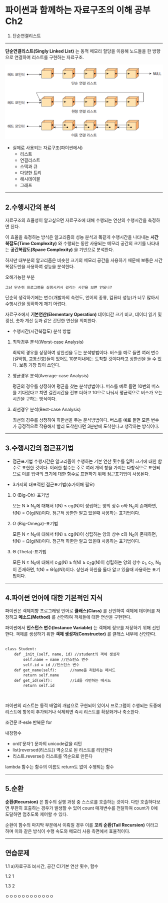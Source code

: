 파이썬과 함께하는 자료구조의 이해 공부 Ch2
=============

1. 단순연결리스트
------

**단순연결리스트(Singly Linked List)** 는 동적 메모리 할당을 이용해 노드들을 한 방향으로 연결하여 리스트를 구현하는 자료구조.

![Alt text](/Chapter%202/%EC%98%88%EC%8B%9C.png)

- 실제로 사용되는 자료구조(파이썬에서)
   * 리스트
   * 연결리스트
   * 스택과 큐
   * 다양한 트리
   * 해시테이블
   * 그래프

------
2.수행시간의 분석
------

자료구조의 효율성이 알고싶으면 자료구조에 대해 수행되는 연산의 수행시간을 측정하면 된다.

이 효율을 측정하는 방식은 알고리즘의 성능 분석과 똑같게 수행시간을 나타내는 **시간 복잡도(Time Complexity)** 와 수행되는 동안 사용되는 메모리 공간의 크기를 나타내는 **공간복잡도(Space Complexity)** 을 기반으로 분석한다.

하지만 대부분의 알고리즘은 비슷한 크기의 메모리 공간을 사용하기 때문에 보통은 시간복잡도만을 사용하여 성능을 분석한다.

오해가능한 부분

    그냥 단순히 프로그램을 실행시켜서 걸리는 시간을 보면 안되나?

단순히 생각하기에는 변수(개발자의 숙련도, 언어의 종류, 컴퓨터 성능)가 너무 많아서 수행시간을 정확하게 재기 어렵다.

자료구조에서 **기본연산(Elementary Operation)** 데이터간 크기 비교, 데이터 읽기 및 갱신, 숫자 계산 등과 같은 간단한 연산을 의미한다.

- 수행시간(시간복잡도) 분석 방법 
1. 최악경우 분석(Worst-case Analysis)

    최악의 경우를 상정하여 상한선을 두는 분석방법이다. 버스를 예로 들면 여러 변수(길막힘, 교통신호)들이 있어도 10분이내에는 도착할 것이다라고 상한선을 둘 수 있다. 보통 가장 많이 쓰인다.

2. 평균경우 분석(Average-case Analysis)

    평균의 경우를 상정하여 평균을 찾는 분석방법이다. 버스를 예로 들면 10번의 버스를 기다렸다고 치면 걸린시간을 전부 더하고 10으로 나눠서 평균적으로 버스가 오는 시간을 구하는 방식이다.

3. 최선경우 분석(Best-case Analysis)

    최선의 경우를 상정하여 하한선을 두는 분석방법이다. 버스를 예로 들면 모든 변수가 긍정적으로 작용해서 빨리 도착한다면 3분만에 도착한다고 생각하는 방식이다.

------
3.수행시간의 점근표기법
------

- 점근표기법
수행시간은 알고리즘이 수행하는 기본 연산 횟수를 입력 크기에 대한 함수로 표현한 것이다. 이러한 함수는 주로 여러 개의 항을 가지는 다항식으로 표현되므로 이를 입력의 크기에 대한 함수로 표현하기 위해 점근표기법이 사용된다.

- 3가지의 대표적인 점근표기법(추가이해 필요)
1. O (Big-Oh)-표기법

    모든 N ≥ N<sub>0</sub>에 대해서 f(N) ≤ cg(N)이 성립하는 양의 상수 o와 N<sub>0</sub>이 존재하면, f(N) = O(g(N))이다. 점근적 상한만 알고 있을때 사용하는 표기법이다.

2. Ω (Big-Omega)-표기법

    모든 N ≥ N<sub>0</sub>에 대해서 f(N) ≥ cg(N)이 성립하는 양의 상수 c와 N<sub>0</sub>이 존재하면, f(N) = Ω(g(N))이다. 점근적 하한만 알고 있을떄 사용하는 표기법이다.

3. Θ (Theta)-표기법

    모든 N ≥ N<sub>0</sub>에 대해서 c<sub>1</sub>g(N) ≥ f(N) ≥ c<sub>2</sub>g(N)이 성립하는 양의 상수 c<sub>1</sub>, c<sub>2</sub>, N<sub>0</sub>이 존재하면, f(N) = Θ(g(N))이다. 상한과 하한을 둘다 알고 있을때 사용하는 표기법이다.

------
4.파이썬 언어에 대한 기본적인 지식
------

파이썬은 객체지향 프로그래밍 언어로 **클래스(Class)** 를 선언하여 객체에 데이터를 저장하고 **메소드(Method)** 를 선언하여 객체들에 대한 연산을 구현한다.

파이썬에서 **인스턴스 변수(Instance Variable)** 는 객체에 정보를 저장하기 위해 선언한다.
객체를 생성하기 위한 **객체 생성자(Constructor)** 를 클래스 내부에 선언한다.

<pre>
<code>
class Student:
    def _init_(self, name, id) //student의 객체 생성자
        self.name = name //인스턴스 변수
        self.id = id //인스턴스 변수
    def get_name(self):      //name을 리턴하는 메서드
        return self.name
    def get_id(self):        //id를 리턴하는 메서드
        return self.id

</code>
</pre>

파이썬의 리스트는 동적 배열의 개념으로 구현되어 있어서 프로그램이 수행되는 도중에 리스트에 항목이 추가되거나 삭제되면 즉시 리스트를 확장화거나 축소한다.

조건문 if-esle
반복문 for

내장함수
- ord('문자') 문자의 unicode값을 리턴
- list(reversed(리스트)) 역순으로 된 리스트를 리턴한다
- 리스트.reverse() 리스트를 역순으로 만든다

lambda 함수는 함수의 이름도 return도 없이 수행되는 함수

------
5.순환
------

**순환(Recursion)** 은 함수의 실행 과정 중 스스로를 호출하는 것이다. 다만 호출하다보면 무한히 호출하는 경우가 발생할 수 있어 count 매개변수를 전달하여 count가 0에 도달하면 멈추도록 제어할 수 있다.

순환이 함수의 마지막 부분에서 이뤄질 경우 이를 **꼬리 순환(Tail Recursion)** 이라고 하며 이와 같은 방식이 수행 속도와 메모리 사용 측면에서 효율적이다.


------
연습문제
------
1.1
a)자료구조
b)시간, 공간
C)기본 연산 횟수, 함수

1.2
1

1.3
2



ㅇㅇㅇㅇㅇㅇㅇㅇㅇㅇㅇㅇ